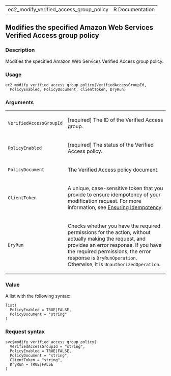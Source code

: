 <table style="width: 100%;">
<tbody>
<tr class="odd">
<td>ec2_modify_verified_access_group_policy</td>
<td style="text-align: right;">R Documentation</td>
</tr>
</tbody>
</table>

## Modifies the specified Amazon Web Services Verified Access group policy

### Description

Modifies the specified Amazon Web Services Verified Access group policy.

### Usage

    ec2_modify_verified_access_group_policy(VerifiedAccessGroupId,
      PolicyEnabled, PolicyDocument, ClientToken, DryRun)

### Arguments

<table>
<colgroup>
<col style="width: 35%" />
<col style="width: 65%" />
</colgroup>
<tbody>
<tr class="odd">
<td><code
id="ec2_modify_verified_access_group_policy_:_VerifiedAccessGroupId">VerifiedAccessGroupId</code></td>
<td><p>[required] The ID of the Verified Access group.</p></td>
</tr>
<tr class="even">
<td><code
id="ec2_modify_verified_access_group_policy_:_PolicyEnabled">PolicyEnabled</code></td>
<td><p>[required] The status of the Verified Access policy.</p></td>
</tr>
<tr class="odd">
<td><code
id="ec2_modify_verified_access_group_policy_:_PolicyDocument">PolicyDocument</code></td>
<td><p>The Verified Access policy document.</p></td>
</tr>
<tr class="even">
<td><code
id="ec2_modify_verified_access_group_policy_:_ClientToken">ClientToken</code></td>
<td><p>A unique, case-sensitive token that you provide to ensure
idempotency of your modification request. For more information, see <a
href="https://docs.aws.amazon.com/AWSEC2/latest/APIReference/Run_Instance_Idempotency.html">Ensuring
Idempotency</a>.</p></td>
</tr>
<tr class="odd">
<td><code
id="ec2_modify_verified_access_group_policy_:_DryRun">DryRun</code></td>
<td><p>Checks whether you have the required permissions for the action,
without actually making the request, and provides an error response. If
you have the required permissions, the error response is
<code>DryRunOperation</code>. Otherwise, it is
<code>UnauthorizedOperation</code>.</p></td>
</tr>
</tbody>
</table>

### Value

A list with the following syntax:

    list(
      PolicyEnabled = TRUE|FALSE,
      PolicyDocument = "string"
    )

### Request syntax

    svc$modify_verified_access_group_policy(
      VerifiedAccessGroupId = "string",
      PolicyEnabled = TRUE|FALSE,
      PolicyDocument = "string",
      ClientToken = "string",
      DryRun = TRUE|FALSE
    )
